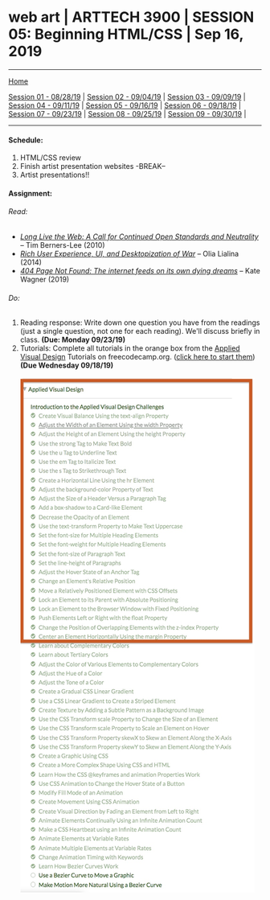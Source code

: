 # web art | ARTTECH 3900 | SESSION 05: Beginning HTML/CSS | Sep 16, 2019
___
<a href="../">Home</a><br>

<a href="https://dougrosman.github.io/saic-webart-fa19/lectures/session01">Session 01 - 08/28/19</a> |
<a href="https://dougrosman.github.io/saic-webart-fa19/lectures/session02">Session 02 - 09/04/19</a> |
<a href="https://dougrosman.github.io/saic-webart-fa19/lectures/session03">Session 03 - 09/09/19</a> |
<a href="https://dougrosman.github.io/saic-webart-fa19/lectures/session04">Session 04 - 09/11/19</a> |
<a href="https://dougrosman.github.io/saic-webart-fa19/lectures/session05">Session 05 - 09/16/19</a> |
<a href="https://dougrosman.github.io/saic-webart-fa19/lectures/session06">Session 06 - 09/18/19</a> |
<a href="https://dougrosman.github.io/saic-webart-fa19/lectures/session07">Session 07 - 09/23/19</a> |
<a href="https://dougrosman.github.io/saic-webart-fa19/lectures/session08">Session 08 - 09/25/19</a> |
<a href="https://dougrosman.github.io/saic-webart-fa19/lectures/session09">Session 09 - 09/30/19</a> |

___

#### Schedule:

1. HTML/CSS review
2. Finish artist presentation websites
-BREAK–
3. Artist presentations!!


#### Assignment:

###### Read:
* <a href="https://www.scientificamerican.com/article/long-live-the-web/" target="blank"> <em>Long Live the Web: A Call for Continued Open Standards and Neutrality</em> </a> – Tim Berners-Lee (2010)
* <a href="http://contemporary-home-computing.org/RUE/" target="blank"><em>Rich User Experience, UI, and Desktopization of War</em></a> – Olia Lialina (2014)
* <a href="https://thebaffler.com/salvos/404-page-not-found-wagner" target="blank"><em>404 Page Not Found: The internet feeds on its own dying dreams</em></a> – Kate Wagner (2019)

###### Do:
1. Reading response: Write down one question you have from the readings (just a single question, not one for each reading). We'll discuss briefly in class. <strong>(Due: Monday 09/23/19)</strong>
2. Tutorials: Complete all tutorials in the orange box from the <a href="https://learn.freecodecamp.org/" target="_blank_">Applied Visual Design</a> Tutorials on freecodecamp.org. (<a href="https://learn.freecodecamp.org/responsive-web-design/applied-visual-design" target="blank">click here to start them</a>) <strong>(Due Wednesday 09/18/19)</strong>
<br><br>
![tutorials](images/tuts.jpg)